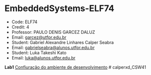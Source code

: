 # EmbeddedSystems-ELF74
- Code: ELF74
- Credit: 4
- Professor: PAULO DENIS GARCEZ DALUZ
- Email: garcez@utfpr.edu.br
- Student: Gabriel Alexandre Linhares Calper Seabra
- Email: gabrielseabra@alunos.utfpr.edu.br
- Student: Luka Takeshi Kato
- Email: luka@alunos.utfpr.edu.br


<b>Lab1</b> <a href="https://github.com/Calperxd/Sistemas-Embarcados-CSW41/tree/main/calperxd_CSW41/Lab1">Confiuração do ambiente de desenvolvimento</a> # calperxd_CSW41
